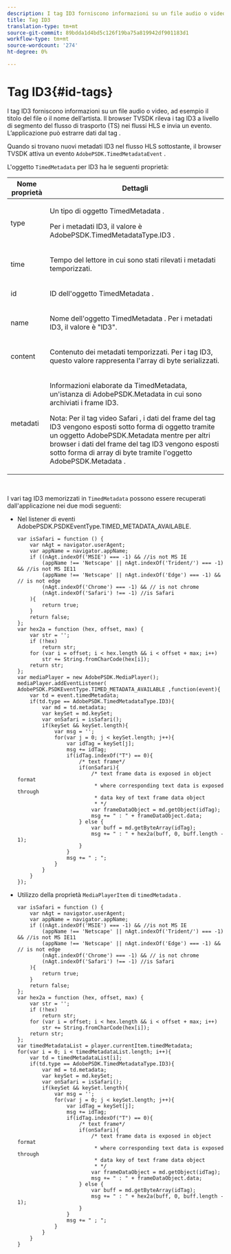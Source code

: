 ```yaml
---
description: I tag ID3 forniscono informazioni su un file audio o video, ad esempio il titolo del file o il nome dell’artista. Il browser TVSDK rileva i tag ID3 a livello di segmento del flusso di trasporto (TS) nei flussi HLS e invia un evento. L’applicazione può estrarre dati dal tag .
title: Tag ID3
translation-type: tm+mt
source-git-commit: 89bdda1d4bd5c126f19ba75a819942df901183d1
workflow-type: tm+mt
source-wordcount: '274'
ht-degree: 0%

---
```



# Tag ID3{#id-tags}

I tag ID3 forniscono informazioni su un file audio o video, ad esempio il titolo del file o il nome dell’artista. Il browser TVSDK rileva i tag ID3 a livello di segmento del flusso di trasporto (TS) nei flussi HLS e invia un evento. L’applicazione può estrarre dati dal tag .

Quando si trovano nuovi metadati ID3 nel flusso HLS sottostante, il browser TVSDK attiva un evento `AdobePSDK.TimedMetadataEvent` .

L&#39;oggetto `TimedMetadata` per ID3 ha le seguenti proprietà:

<table id="table_6C61886187FB44B4B9821E4B00200018"> 
 <thead> 
  <tr> 
   <th colname="col1" class="entry"> Nome proprietà </th> 
   <th colname="col2" class="entry"> Dettagli </th> 
  </tr> 
 </thead>
 <tbody> 
  <tr> 
   <td colname="col1"> <p> <span class="codeph"> type  </span> </p> </td> 
   <td colname="col2"> <p>Un tipo di oggetto <span class="codeph"> TimedMetadata </span>. </p> <p>Per i metadati ID3, il valore è <span class="codeph"> AdobePSDK.TimedMetadataType.ID3 </span>. </p> </td> 
  </tr> 
  <tr> 
   <td colname="col1"> <p> <span class="codeph"> time  </span> </p> </td> 
   <td colname="col2"> <p> Tempo del lettore in cui sono stati rilevati i metadati temporizzati. </p> </td> 
  </tr> 
  <tr> 
   <td colname="col1"> <p> <span class="codeph"> id  </span> </p> </td> 
   <td colname="col2"> <p>ID dell'oggetto <span class="codeph"> TimedMetadata </span> . </p> </td> 
  </tr> 
  <tr> 
   <td colname="col1"> <p> <span class="codeph"> name </span> </p> </td> 
   <td colname="col2"> <p>Nome dell'oggetto <span class="codeph"> TimedMetadata </span>. Per i metadati ID3, il valore è "ID3". </p> </td> 
  </tr> 
  <tr> 
   <td colname="col1"> <p> <span class="codeph"> content  </span> </p> </td> 
   <td colname="col2"> <p>Contenuto dei metadati temporizzati. Per i tag ID3, questo valore rappresenta l'array di byte serializzati. </p> </td> 
  </tr> 
  <tr> 
   <td colname="col1"> <p> <span class="codeph"> metadati  </span> </p> </td> 
   <td colname="col2"> <p> <span class="codeph"> Informazioni  </span> elaborate da TimedMetadata, un'istanza di  <span class="codeph"> AdobePSDK.Metadata  </span> in cui sono archiviati i frame ID3. </p> <p> <p>Nota:  Per il tag video Safari <span class="codeph"> </span> , i dati del frame del tag ID3 vengono esposti sotto forma di oggetto tramite un oggetto <span class="codeph"> AdobePSDK.Metadata </span> mentre per altri browser i dati del frame del tag ID3 vengono esposti sotto forma di array di byte tramite l'oggetto <span class="codeph"> AdobePSDK.Metadata </span> . </p> </p> </td> 
  </tr> 
 </tbody> 
</table>

&#x200B;

I vari tag ID3 memorizzati in `TimedMetadata` possono essere recuperati dall&#39;applicazione nei due modi seguenti:

* Nel listener di eventi AdobePSDK.PSDKEventType.TIMED_METADATA_AVAILABLE.

   ```
   var isSafari = function () { 
       var nAgt = navigator.userAgent; 
       var appName = navigator.appName; 
       if ((nAgt.indexOf('MSIE') === -1) && //is not MS IE 
           (appName !== 'Netscape' || nAgt.indexOf('Trident/') === -1) && //is not MS IE11 
           (appName !== 'Netscape' || nAgt.indexOf('Edge') === -1) && // is not edge 
           (nAgt.indexOf('Chrome') === -1) && // is not chrome 
           (nAgt.indexOf('Safari') !== -1) //is Safari 
       ){ 
           return true; 
       } 
       return false; 
   }; 
   var hex2a = function (hex, offset, max) { 
       var str = ''; 
       if (!hex) 
           return str; 
       for (var i = offset; i < hex.length && i < offset + max; i++) 
           str += String.fromCharCode(hex[i]); 
       return str; 
   }; 
   var mediaPlayer = new AdobePSDK.MediaPlayer(); 
   mediaPlayer.addEventListener( AdobePSDK.PSDKEventType.TIMED_METADATA_AVAILABLE ,function(event){ 
       var td = event.timedMetadata; 
       if(td.type == AdobePSDK.TimedMetadataType.ID3){ 
           var md = td.metadata; 
           var keySet = md.keySet; 
           var onSafari = isSafari(); 
           if(keySet && keySet.length){ 
               var msg = ''; 
               for(var j = 0; j < keySet.length; j++){ 
                   var idTag = keySet[j]; 
                   msg += idTag; 
                   if(idTag.indexOf("T") == 0){ 
                       /* text frame*/ 
                       if(onSafari){ 
                           /* text frame data is exposed in object format 
                            * where corresponding text data is exposed through 
                            * data key of text frame data object 
                            * */ 
                           var frameDataObject = md.getObject(idTag); 
                           msg += " : " + frameDataObject.data; 
                       } else { 
                           var buff = md.getByteArray(idTag); 
                           msg += " : " + hex2a(buff, 0, buff.length - 1); 
                       } 
                   } 
                   msg += " ; "; 
               } 
           } 
       } 
   }); 
   ```

* Utilizzo della proprietà `MediaPlayerItem` di `timedMetadata` .

   ```
   var isSafari = function () { 
       var nAgt = navigator.userAgent; 
       var appName = navigator.appName; 
       if ((nAgt.indexOf('MSIE') === -1) && //is not MS IE 
           (appName !== 'Netscape' || nAgt.indexOf('Trident/') === -1) && //is not MS IE11 
           (appName !== 'Netscape' || nAgt.indexOf('Edge') === -1) && // is not edge 
           (nAgt.indexOf('Chrome') === -1) && // is not chrome 
           (nAgt.indexOf('Safari') !== -1) //is Safari 
       ){ 
           return true; 
       } 
       return false; 
   }; 
   var hex2a = function (hex, offset, max) { 
       var str = ''; 
       if (!hex) 
           return str; 
       for (var i = offset; i < hex.length && i < offset + max; i++) 
           str += String.fromCharCode(hex[i]); 
       return str; 
   }; 
   var timedMetadataList = player.currentItem.timedMetadata; 
   for(var i = 0; i < timedMetadataList.length; i++){ 
       var td = timedMetadataList[i]; 
       if(td.type == AdobePSDK.TimedMetadataType.ID3){ 
           var md = td.metadata; 
           var keySet = md.keySet; 
           var onSafari = isSafari(); 
           if(keySet && keySet.length){ 
               var msg = ''; 
               for(var j = 0; j < keySet.length; j++){ 
                   var idTag = keySet[j]; 
                   msg += idTag; 
                   if(idTag.indexOf("T") == 0){ 
                       /* text frame*/ 
                       if(onSafari){ 
                           /* text frame data is exposed in object format 
                            * where corresponding text data is exposed through 
                            * data key of text frame data object 
                            * */ 
                           var frameDataObject = md.getObject(idTag); 
                           msg += " : " + frameDataObject.data; 
                       } else { 
                           var buff = md.getByteArray(idTag); 
                           msg += " : " + hex2a(buff, 0, buff.length - 1); 
                       } 
                   } 
                   msg += " ; "; 
               } 
           } 
       } 
   } 
   ```

